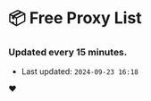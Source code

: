 # :package: Free Proxy List
### Updated every 15 minutes.

- Last updated: `2024-09-23 16:18`

:heart:
